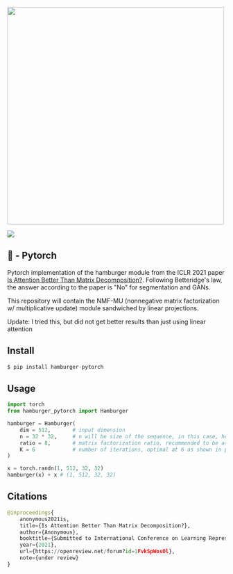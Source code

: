 <img src="./hamburger.png" width="500px"></img>

<img src="./mu.png"></img>

## 🍔 - Pytorch

Pytorch implementation of the hamburger module from the ICLR 2021 paper <a href="https://openreview.net/forum?id=1FvkSpWosOl">Is Attention Better Than Matrix Decomposition?</a>. Following Betteridge's law, the answer according to the paper is "No" for segmentation and GANs.

This repository will contain the NMF-MU (nonnegative matrix factorization w/ multiplicative update) module sandwiched by linear projections.

Update: I tried this, but did not get better results than just using linear attention

## Install

```py
$ pip install hamburger-pytorch
```

## Usage

```py
import torch
from hamburger_pytorch import Hamburger

hamburger = Hamburger(
    dim = 512,       # input dimension
    n = 32 * 32,     # n will be size of the sequence, in this case, height times width of the images
    ratio = 8,       # matrix factorization ratio, recommended to be at 8
    K = 6            # number of iterations, optimal at 6 as shown in paper
)

x = torch.randn(1, 512, 32, 32)
hamburger(x) + x # (1, 512, 32, 32)
```

## Citations

```py
@inproceedings{
    anonymous2021is,
    title={Is Attention Better Than Matrix Decomposition?},
    author={Anonymous},
    booktitle={Submitted to International Conference on Learning Representations},
    year={2021},
    url={https://openreview.net/forum?id=1FvkSpWosOl},
    note={under review}
}
```
